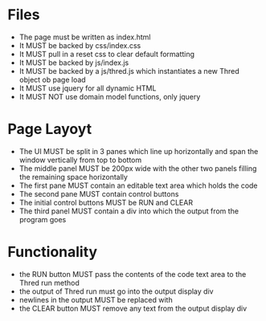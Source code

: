 # Files
- The page must be written as index.html
- It MUST be backed by css/index.css
- It MUST pull in a reset css to clear default formatting
- It MUST be backed by js/index.js
- It MUST be backed by a js/thred.js which instantiates a new Thred object ob page load
- It MUST use jquery for all dynamic HTML
- It MUST NOT use domain model functions, only jquery
# Page Layoyt
- The UI MUST be split in 3 panes which line up horizontally and span the window vertically from top to bottom
- The middle panel MUST be 200px wide with the other two panels filling the remaining space horizontally
- The first pane MUST contain an editable text area which holds the code
- The second pane MUST contain control buttons
- The initial control buttons MUST be RUN and CLEAR
- The third panel MUST contain a div into which the output from the program goes
# Functionality
- the RUN button MUST pass the contents of the code text area to the Thred run method
- the output of Thred run must go into the output display div
- newlines in the output MUST be replaced with <br/>
- the CLEAR button MUST remove any text from the output display div

